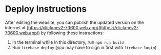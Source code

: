 # Deploy Instructions

After editing the website, you can publish the updated version on the internet at [https://clickmev2-70600.web.app/](https://clickmev2-70600.web.app/) by following these instructions:

1. In the terminal while in this directory, run ```npm run build```
2. Run ```firebase deploy``` (you may have to sign in first with ```firebase login```)